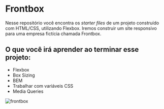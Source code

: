 # Frontbox

Nesse repositório você encontra os *starter files* de um projeto construído com HTML/CSS, utilizando Flexbox. Iremos construir um site responsivo para uma empresa fictícia chamada Frontbox.


## O que você irá aprender ao terminar esse projeto:

- Flexbox
- Box Sizing
- BEM
- Trabalhar com variáveis CSS
- Media Queries

![frontbox](https://user-images.githubusercontent.com/79487813/119265595-a2d4cc00-bbbd-11eb-9e7c-290be4235cd7.png)


